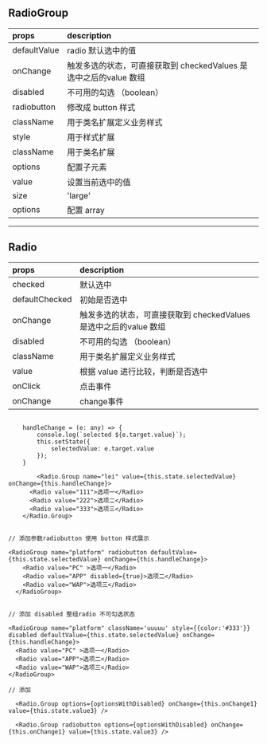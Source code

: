 
## RadioGroup

|props| description                 |
|:----|:------------------|
|defaultValue | radio 默认选中的值
|onChange | 触发多选的状态，可直接获取到 checkedValues 是选中之后的value 数组|
|disabled| 不可用的勾选 （boolean）|
|radiobutton| 修改成 button 样式 |
|className| 用于类名扩展定义业务样式|
|style| 用于样式扩展|
| className| 用于类名扩展 |
| options | 配置子元素 |
| value  | 设置当前选中的值|
|size| 'large' | 'default' | 'small' |
|options| 配置 array |


----

## Radio

|props| description       |
|:----|:------------------|
| checked  | 默认选中 |
|defaultChecked | 初始是否选中 |
|onChange | 触发多选的状态，可直接获取到 checkedValues 是选中之后的value 数组|
|disabled| 不可用的勾选 （boolean）|
|className| 用于类名扩展定义业务样式|
| value  | 根据 value 进行比较，判断是否选中 |
| onClick| 点击事件 |
| onChange| change事件 |


```

 	handleChange = (e: any) => {
		console.log(`selected ${e.target.value}`);
		this.setState({
			selectedValue: e.target.value
		});
	}

		<Radio.Group name="lei" value={this.state.selectedValue} onChange={this.handleChange}>
      <Radio value="111">选项一</Radio>
      <Radio value="222">选项二</Radio>
      <Radio value="333">选项三</Radio>
    </Radio.Group>


// 添加参数radiobutton 使用 button 样式展示

<RadioGroup name="platform" radiobutton defaultValue={this.state.selectedValue} onChange={this.handleChange}>
    <Radio value="PC" >选项一</Radio>
    <Radio value="APP" disabled={true}>选项二</Radio>
    <Radio value="WAP">选项三</Radio>
  </RadioGroup>


// 添加 disabled 整组radio 不可勾选状态

<RadioGroup name="platform" className='uuuuu' style={{color:'#333'}} disabled defaultValue={this.state.selectedValue} onChange={this.handleChange}>
  <Radio value="PC" >选项一</Radio>
  <Radio value="APP">选项二</Radio>
  <Radio value="WAP">选项三</Radio>
</RadioGroup>

// 添加

  <Radio.Group options={optionsWithDisabled} onChange={this.onChange1} value={this.state.value3} />

  <Radio.Group radiobutton options={optionsWithDisabled} onChange={this.onChange1} value={this.state.value3} />



```



